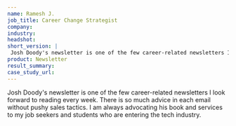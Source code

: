 ```yaml
---
name: Ramesh J.
job_title: Career Change Strategist
company: 
industry: 
headshot: 
short_version: |
 Josh Doody's newsletter is one of the few career-related newsletters I look forward to reading every week.
product: Newsletter
result_summary: 
case_study_url: 
---
```


Josh Doody's newsletter is one of the few career-related newsletters I look forward to reading every week. There is so much advice in each email without pushy sales tactics. I am always advocating his book and services to my job seekers and students who are entering the tech industry.
